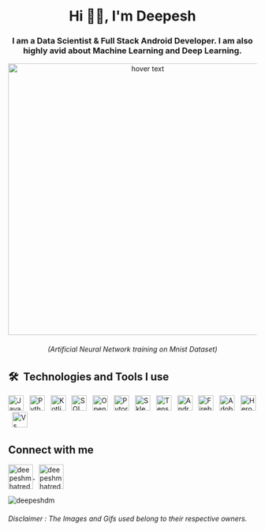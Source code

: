 <h1 align="center">Hi 🙋‍♂️, I'm Deepesh</h1>
<h3 align="center">I am a Data Scientist & Full Stack Android Developer. I am also highly avid about Machine Learning and Deep Learning.</h3>

<p align="center">
  <img src="/Gifs/FearlessBewitchedGrouper-size_restricted.gif" width="550" title="hover text">
  <h6 align="center">(Artificial Neural Network training on Mnist Dataset)</h6>
</p>

## 🛠  Technologies and Tools I use

[tech_tools_anchor]: #--

[<img src="https://img.shields.io/badge/Java-282C34?logo=java&logoColor=94bbe9" alt="Java logo" title="Java" height="31" />][tech_tools_anchor]
&nbsp;
[<img src="https://img.shields.io/badge/Python-282C34?logo=python&logoColor=F7DF1E" alt="Python logo" title="Python" height="31" />][tech_tools_anchor]
&nbsp;
[<img src="https://img.shields.io/badge/Kotlin-282C34?logo=kotlin&logoColor=766DB2" alt="Kotlin logo" title="Kotlin" height="31" />][tech_tools_anchor]
&nbsp;
[<img src="https://img.shields.io/badge/SQL-282C34?logo=SQLite&logoColor=4479A1" alt="SQL logo" title="CSS3" height="31" />][tech_tools_anchor]
&nbsp;
[<img src="https://img.shields.io/badge/OpenCV-282C34?logo=opencv&logoColor=ff2d23" alt="OpenCv logo" title="OpenCV" height="31" />][tech_tools_anchor]
&nbsp;
[<img src="https://img.shields.io/badge/Pytorch-282C34?logo=pytorch&logoColor=EE4C2C" alt="Pytorch logo" title="Pytorch" height="31" />][tech_tools_anchor]
&nbsp;
[<img src="https://img.shields.io/badge/SkLearn-282C34?logo=scikit-learn&logoColor=F7931EC" alt="Sklearn logo" title="SkLearn" height="31" />][tech_tools_anchor]
&nbsp;
[<img src="https://img.shields.io/badge/Tensorflow-282C34?logo=Tensorflow&logoColor=FF6F00" alt="Tensorflow logo" title="Tensorflow" height="31" />][tech_tools_anchor]
&nbsp;
[<img src="https://img.shields.io/badge/Android-282C34?logo=Android&logoColor=3DDC84" alt="Android logo" title="Android" height="31" />][tech_tools_anchor]
&nbsp;
[<img src="https://img.shields.io/badge/Firebase-282C34?logo=Firebase&logoColor=FFCA28" alt="Firebase logo" title="Firebase" height="31" />][tech_tools_anchor]
&nbsp;
[<img src="https://img.shields.io/badge/AdobeXD-282C34?logo=AdobeXd&logoColor=FF61F6" alt="Adobe XD" title="Adobe XD" height="31" />][tech_tools_anchor]
&nbsp;
[<img src="https://img.shields.io/badge/Heroku-282C34?logo=Heroku&logoColor=#6e0cf7" alt="Heroku logo" title="Heroku" height="31" />][tech_tools_anchor]
&nbsp;
[<img src="https://img.shields.io/badge/VS Code-282C34?logo=VisualStudioCode&logoColor=007ACC" alt="Vs Code logo" title="VS Code" height="31" />][tech_tools_anchor]


## Connect with me
<p align="left">
<a href="https://twitter.com/deepeshmhatredm" target="blank">
  <img  width="50" height="50" align="center" src="https://www.vectorlogo.zone/logos/twitter/twitter-tile.svg" alt="deepeshmhatredm" />
  </a>
  &nbsp;
  <a href="https://mail.google.com/mail/?view=cm&source=mailto&to=[deepeshmhatre133@gmail.com]" target="blank">
  <img width="50" height="50" align="center" src="https://www.vectorlogo.zone/logos/gmail/gmail-tile.svg" alt="deepeshmhatredm" />
  </a>
</p>

<p>
  <img align="center" src="https://github-readme-stats.vercel.app/api?username=deepeshdm&show_icons=true&locale=en" alt="deepeshdm" />
</p>

<h6>Disclaimer : The Images and Gifs used belong to their respective owners.</h6>
